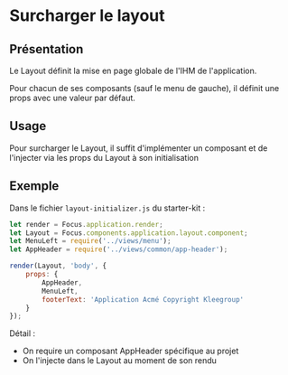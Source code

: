 Surcharger le layout
====================

## Présentation

Le Layout définit la mise en page globale de l'IHM de l'application.

Pour chacun de ses composants (sauf le menu de gauche), il définit une props avec une valeur par défaut.

## Usage

Pour surcharger le Layout, il suffit d'implémenter un composant et de l'injecter via les props du Layout à son initialisation

## Exemple

Dans le fichier `layout-initializer.js` du starter-kit :

```javascript
let render = Focus.application.render;
let Layout = Focus.components.application.layout.component;
let MenuLeft = require('../views/menu');
let AppHeader = require('../views/common/app-header');

render(Layout, 'body', {
    props: {
        AppHeader,
        MenuLeft,
        footerText: 'Application Acmé Copyright Kleegroup'
    }
});
```

Détail :
  * On require un composant AppHeader spécifique au projet
  * On l'injecte dans le Layout au moment de son rendu

